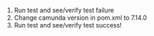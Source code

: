 1. Run test and see/verify test failure
2. Change camunda version in pom.xml to 7.14.0
3. Run test and see/verify test success!